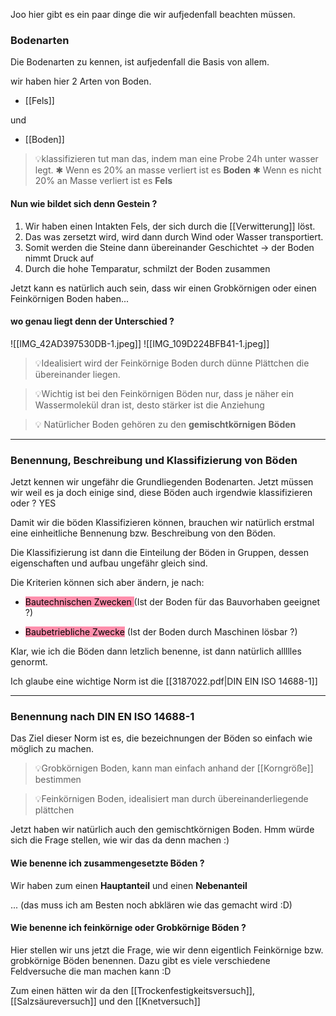 Joo hier gibt es ein paar dinge die wir aufjedenfall beachten müssen.

### Bodenarten

Die Bodenarten zu kennen, ist aufjedenfall die Basis von allem.

wir haben hier 2 Arten von Boden.

- [[Fels]]

und

- [[Boden]]

>💡klassifizieren tut man das, indem man eine Probe 24h unter wasser legt.
>✱ Wenn es 20% an masse verliert ist es **Boden**
>✱ Wenn es nicht 20% an Masse verliert ist es **Fels**

#### Nun wie bildet sich denn Gestein ?
1. Wir haben einen Intakten Fels, der sich durch die [[Verwitterung]] löst.
2. Das was zersetzt wird, wird dann durch Wind oder Wasser transportiert.
3. Somit werden die Steine dann übereinander Geschichtet  -> der Boden nimmt Druck auf
4. Durch die hohe Temparatur, schmilzt der Boden zusammen

Jetzt kann es natürlich auch sein, dass wir einen Grobkörnigen oder einen Feinkörnigen Boden haben... 

#### wo genau liegt denn der Unterschied ?
![[IMG_42AD397530DB-1.jpeg]]
![[IMG_109D224BFB41-1.jpeg]]

>💡Idealisiert wird der Feinkörnige Boden durch dünne Plättchen die übereinander liegen.

>💡Wichtig ist bei den Feinkörnigen Böden nur, dass je näher ein Wassermolekül dran ist, desto stärker ist die Anziehung 

>💡 Natürlicher Boden gehören zu den **gemischtkörnigen Böden**

---

### Benennung, Beschreibung und Klassifizierung von Böden
Jetzt kennen wir ungefähr die Grundliegenden Bodenarten. Jetzt müssen wir weil es ja doch einige sind, diese Böden auch irgendwie klassifizieren oder ? YES

Damit wir die böden Klassifizieren können, brauchen wir natürlich erstmal eine einheitliche Bennenung bzw. Beschreibung von den Böden.

Die Klassifizierung ist dann die Einteilung der Böden in Gruppen, dessen eigenschaften und aufbau ungefähr gleich sind.

Die Kriterien können sich aber ändern, je nach:

- <mark style="background: #FF5582A6;">Bautechnischen Zwecken </mark>
(Ist der Boden für das Bauvorhaben geeignet ?)

- <mark style="background: #FF5582A6;">Baubetriebliche Zwecke</mark>
(Ist der Boden durch Maschinen lösbar ?)

Klar, wie ich die Böden dann letzlich benenne, ist dann natürlich allllles genormt.

Ich glaube eine wichtige Norm ist die [[3187022.pdf|DIN EIN ISO 14688-1]]

---

### Benennung nach DIN EN ISO 14688-1
Das Ziel dieser Norm ist es, die bezeichnungen der Böden so einfach wie möglich zu machen.

>💡Grobkörnigen Boden, kann man einfach anhand der [[Korngröße]] bestimmen

>💡Feinkörnigen Boden, idealisiert man durch übereinanderliegende plättchen

Jetzt haben wir natürlich auch den gemischtkörnigen Boden. Hmm würde sich die Frage stellen, wie wir das da denn machen :)


#### Wie benenne ich zusammengesetzte Böden ?

Wir haben zum einen **Hauptanteil** und einen **Nebenanteil**

... (das muss ich am Besten noch abklären wie das gemacht wird :D)


#### Wie benenne ich feinkörnige oder Grobkörnige Böden ?

Hier stellen wir uns jetzt die Frage, wie wir denn eigentlich Feinkörnige bzw. grobkörnige Böden benennen. Dazu gibt es viele verschiedene Feldversuche die man machen kann :D

Zum einen hätten wir da den [[Trockenfestigkeitsversuch]], [[Salzsäureversuch]] und den [[Knetversuch]]






